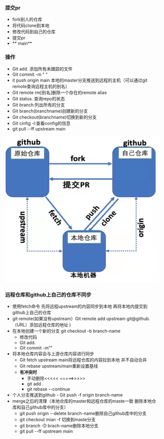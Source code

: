 ### **提交pr**
 - fork别人的仓库
 - 将代码clone到本地
 - 修改代码到自己的仓库
 - 提交pr
 -  ** main**
### **操作**
   - Git add. 添加所有未跟踪的文件
   - Git commit -m “ “
   - it push origin main 本地的master分支推送到远程的主机（可以通过git remote查询远程主机的别名）
   - Git remote rm[别名]删除一个存在的remote alias
   - Git status. 查询repo的状态
   - Git branch:列出所有的分支 
   - Git branch(branchname)创建新的分支
   - Git checkout(branchname)切换到新的分支
   - Git cinfig -l:查看config的信息
   - git pull --ff upstream main
   
 ![仓库间的关系](https://github.com/keira-hq/front-end-learning/blob/main/img/git%201.png)
### **远程仓库和github上自己的仓库不同步**
   - 使用fetch命令 先将远程upstream的内容同步到本地
再将本地内提交到github上自己的仓库
   - git remote(如果没有upstream）Git remote add upstream git@github.（URL）添加远程仓库的地址 )
   - 在本地创建一个新的分支 git checkout -b branch-name
     - 修改代码
     - Git add.
     - Git commit -m””
   - 将本地仓库内容会与上游仓库内容进行同步
     - Git fetch upstream main将远程仓库的内容拉到本地 并不自动合并
     - Git rebase upstream/main重新设置基线
     - **有冲突时**
       - 手动删除<<<<< =====>>>>>
       - git add .
       - git rebase --continue
   -  个人分支推送到github
     - Git push -f origin branch-name
   -  merge之后的清理（本地仓库的master和远程仓库的maste一致 删除本地仓库和自己github库中的分支）
      -  git push origin --delete branch-name删除自己github库中的分支
      -  git checkout mian -f 切换到maste分支
      -  git branch -D brach-name删除本地分支
      -  git pull --ff upstream main


